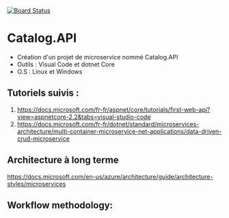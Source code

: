 [![Board Status](https://zumarider.visualstudio.com/5a89a303-6448-4c40-87f1-4b00fb95f4d8/34a05832-708b-4422-b330-58f0e79fe55d/_apis/work/boardbadge/064d114c-2940-4fb4-827f-b1b0027b00d2)](https://zumarider.visualstudio.com/5a89a303-6448-4c40-87f1-4b00fb95f4d8/_boards/board/t/34a05832-708b-4422-b330-58f0e79fe55d/Microsoft.RequirementCategory)
# Catalog.API
- Création d'un projet de microservice nommé Catalog.API
- Outils : Visual Code et dotnet Core
- O.S : Linux et Windows

## Tutoriels suivis :
1. https://docs.microsoft.com/fr-fr/aspnet/core/tutorials/first-web-api?view=aspnetcore-2.2&tabs=visual-studio-code
2. https://docs.microsoft.com/fr-fr/dotnet/standard/microservices-architecture/multi-container-microservice-net-applications/data-driven-crud-microservice

## Architecture à long terme
https://docs.microsoft.com/en-us/azure/architecture/guide/architecture-styles/microservices

## Workflow methodology:

